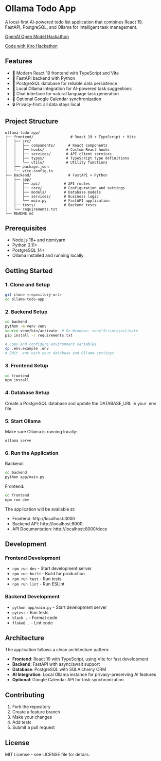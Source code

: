 # Ollama Todo App

A local-first AI-powered todo list application that combines React 19, FastAPI, PostgreSQL, and Ollama for intelligent task management.

[OpenAI Open Model Hackathon](https://openai.devpost.com/?_gl=1*qiue8*_ga*NTQ2ODMwNjc1LjE3NTcyNjMyMzM.)

[Code with Kiro Hackathon](https://www.codewithkiro.com/hackathon)

## Features

- 🚀 Modern React 19 frontend with TypeScript and Vite
- 🐍 FastAPI backend with Python
- 🐘 PostgreSQL database for reliable data persistence
- 🤖 Local Ollama integration for AI-powered task suggestions
- 💬 Chat interface for natural language task generation
- 📅 Optional Google Calendar synchronization
- 🔒 Privacy-first: all data stays local

## Project Structure

```
ollama-todo-app/
├── frontend/                 # React 19 + TypeScript + Vite
│   ├── src/
│   │   ├── components/      # React components
│   │   ├── hooks/          # Custom React hooks
│   │   ├── services/       # API client services
│   │   ├── types/          # TypeScript type definitions
│   │   └── utils/          # Utility functions
│   ├── package.json
│   └── vite.config.ts
├── backend/                 # FastAPI + Python
│   ├── app/
│   │   ├── api/           # API routes
│   │   ├── core/          # Configuration and settings
│   │   ├── models/        # Database models
│   │   ├── services/      # Business logic
│   │   └── main.py        # FastAPI application
│   ├── tests/             # Backend tests
│   └── requirements.txt
└── README.md
```

## Prerequisites

- Node.js 18+ and npm/yarn
- Python 3.11+
- PostgreSQL 14+
- Ollama installed and running locally

## Getting Started

### 1. Clone and Setup

```bash
git clone <repository-url>
cd ollama-todo-app
```

### 2. Backend Setup

```bash
cd backend
python -m venv venv
source venv/bin/activate  # On Windows: venv\Scripts\activate
pip install -r requirements.txt

# Copy and configure environment variables
cp .env.example .env
# Edit .env with your database and Ollama settings
```

### 3. Frontend Setup

```bash
cd frontend
npm install
```

### 4. Database Setup

Create a PostgreSQL database and update the DATABASE_URL in your .env file.

### 5. Start Ollama

Make sure Ollama is running locally:
```bash
ollama serve
```

### 6. Run the Application

Backend:
```bash
cd backend
python app/main.py
```

Frontend:
```bash
cd frontend
npm run dev
```

The application will be available at:
- Frontend: http://localhost:3000
- Backend API: http://localhost:8000
- API Documentation: http://localhost:8000/docs

## Development

### Frontend Development
- `npm run dev` - Start development server
- `npm run build` - Build for production
- `npm run test` - Run tests
- `npm run lint` - Run ESLint

### Backend Development
- `python app/main.py` - Start development server
- `pytest` - Run tests
- `black .` - Format code
- `flake8 .` - Lint code

## Architecture

The application follows a clean architecture pattern:

- **Frontend**: React 19 with TypeScript, using Vite for fast development
- **Backend**: FastAPI with async/await support
- **Database**: PostgreSQL with SQLAlchemy ORM
- **AI Integration**: Local Ollama instance for privacy-preserving AI features
- **Optional**: Google Calendar API for task synchronization

## Contributing

1. Fork the repository
2. Create a feature branch
3. Make your changes
4. Add tests
5. Submit a pull request

## License

MIT License - see LICENSE file for details.
